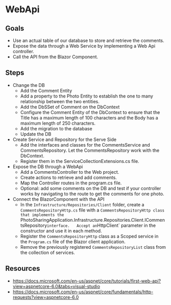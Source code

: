 # WebApi

## Goals

- Use an actual table of our database to store and retrieve the comments. 
- Expose the data through a Web Service by implementing a Web Api controller. 
- Call the API from the Blazor Component. 

## Steps

- Change the DB
    - Add the Comment Entity  
    - Add a property to the Photo Entity to establish the one to many relationship between the two entities.
    - Add the DbSSet of Comment on the DbContext
    - Configure the Comment Entity of the DbContext to ensure that the Title has a maximum length of 100 characters and the Body has a maximum length of 250 characters.
    - Add the migration to the database
    - Update the DB
- Create Service and Repository for the Serve Side
    - Add the interfaces and classes for the CommentsService and CommentsRepository. Let the CommentsRepository work with the DbContext.
    - Register them in the ServiceCollectionExtensions.cs file.
- Expose the DB through a WebApi
    - Add a CommentsController to the Web project.
    - Create actions to retrieve and add comments.
    - Map the Controller routes in the program.cs file.
    - Optional: add some comments on the DB and test if your controller works by navigating to the route to get the comments for one photo.
- Connect the BlazorComponent with the API
    - In the `Infrastructure/Repositories/Client` folder, create a `CommentsRepositoryHttp.cs` file with a `CommentsRepositoryHttp class that implements the `PhotoSharingApplication.Infrastructure.Repositories.Client.ICommentsRepository` interface.  
    Accept an `HttpClient` parameter in the constructor and use it in each method. 
    - Register the `CommentsRepositoryHttp` class as a Scoped service in the `Program.cs` file of the Blazor client application.
    - Remove the previously registered `CommentsRepositoryList` class from the collection of services.


## Resources

- https://docs.microsoft.com/en-us/aspnet/core/tutorials/first-web-api?view=aspnetcore-6.0&tabs=visual-studio
- https://docs.microsoft.com/en-us/aspnet/core/fundamentals/http-requests?view=aspnetcore-6.0
